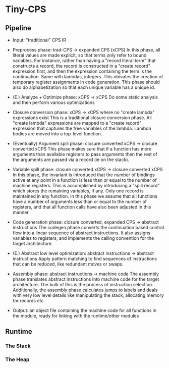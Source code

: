 # Tiny-CPS

## Pipeline
- Input: "traditional" CPS IR

- Preprocess phase: trad-CPS → expanded CPS (xCPS)
    In this phase, all literal values are made explicit, so that terms only refer to bound variables.
    For instance, rather than having a "record literal term" that constructs a record, the record is constructed in a "create record" expression first, and then the expression containing the term is the continuation. Same with lambdas, integers.
    This obivates the creation of temporary register assignments in code generation.
    This phase should also do alphabetization so that each unique variable has a unique id.

- (E.) Analyze + Optimize phase: xCPS -> xCPS
    Do some static analysis and then perform various optimizations

- Closure conversion phase: xCPS → xCPS where no "create lambda" expressions exist
    This is a traditional closure conversion phase. All "create lambda" expressions are mapped to a "create record" expression that captures the free variables of the lambda. Lambda bodies are moved into a top-level function.

- (Eventually) Argument spill phase: closure converted xCPS → closure converted xCPS
    This phase makes sure that if a function has more arguments than available registers to pass arguments then the rest of the arguments are passed via a record (ie on the stack).

- Variable spill phase: closure converted xCPS → closure converted xCPS
    In this phase, the invariant is introduced that the number of bindings active at any point in a function is less than or equal to the number of machine registers. This is accomplished by introducing a "spill record" which stores the remaining variables, if any. Only one record is maintained in any function.
    In this phase we assume that all functions have a number of arguments less than or equal to the number of registers, and that all function calls have also been adjusted in this manner.

- Code generation phase: closure converted, expanded CPS → abstract instructions
    The codegen phase converts the continuation based control flow into a linear sequence of abstract instructions. It also assigns variables to registers, and implements the calling convention for the target architecture.

- (E.) Abstract low level optimization: abstract instructions -> abstract instructions
    Apply pattern matching to find sequences of instructions that can be reduced, like redundant moves or swaps.

- Assembly phase: abstract instructions -> machine code
    The assembly phase translates abstract instructions into machine code for the target architecture. The bulk of this is the process of instruction selection. Additionally, the assembly phase calculates jumps to labels and deals with very low level details like manipulating the stack, allocating memory for records etc.

- Output: an object file containing the machine code for all functions in the module, ready for linking with the runtime/other modules

## Runtime
### The Stack

### The Heap
